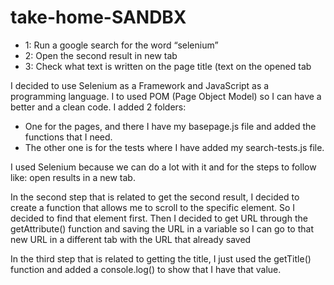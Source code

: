 # take-home-SANDBX

* 1: Run a google search for the word “selenium”
* 2: Open the second result in new tab
* 3: Check what text is written on the page title (text on the opened tab


I decided to use Selenium as a Framework and JavaScript as a programming language. I to used POM (Page Object Model) so I can have a better and a clean code. 
I added 2 folders: 
* One for the pages, and there I have my basepage.js file and added the functions that I need. 
* The other one is for the tests where I have added my search-tests.js file.
  
I used Selenium because we can do a lot with it and for the steps to follow like: open results in a new tab. 

In the second step that is related to get the second result, I decided to create a function that allows me to scroll to the specific element. So I decided to find that element first. Then  I decided to get URL through the getAttribute() function and saving the URL in a variable so I can go to that new URL in a different tab with the URL that already saved

In the third step that is related to getting the title, I just used the getTitle() function and added a console.log() to show that I have that value.

